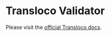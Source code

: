 # Transloco Validator

Please visit the [official Transloco docs](https://ngneat.github.io/transloco/docs/tools/validator).
